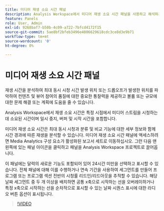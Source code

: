 ```yaml
---
title: 미디어 재생 소요 시간 패널
description: Analysis Workspace에서 미디어 재생 소요 시간 패널을 사용하고 해석하는 방법.
feature: Panels
role: User, Admin
exl-id: 9268baf7-b50b-4c09-a722-7bfcd4172f15
source-git-commit: 5ae8bf2bfeb3496e4806629618cdc3ce8d3e9b71
workflow-type: tm+mt
source-wordcount: '0'
ht-degree: 0%

---
```


# 미디어 재생 소요 시간 패널

재생 시간을 분석하여 최대 동시 시청 시간 발생 위치 또는 드롭오프가 발생한 위치를 파악하여 컨텐츠 및 뷰어 참여의 품질에 대한 중요한 통찰력을 제공하고 볼륨 또는 규모에 대한 문제 해결 또는 계획에 도움을 줄 수 있습니다.

Analysis Workspace에서 재생 소요 시간은 특정 시점에서 미디어 스트림을 시청하는 데 소요된 시간이며 일시 중지, 버퍼 및 시작 시간을 포함합니다.

미디어 재생 소요 시간은 최대 동시 시청과 분류 및 비교 기능에 대한 세부 정보와 함께 시간 경과에 따른 재생을 분석할 수 있습니다. 미디어 재생 소요 시간 패널에 액세스하려면 Media Analytics 구성 요소가 활성화된 보고서 세트로 이동하십시오. 그런 다음 맨 왼쪽에 있는 패널 아이콘을 클릭하고 패널을 Analysis Workspace 프로젝트로 끌어옵니다.

이 패널에는 달력의 새로운 기능도 포함되어 있어 24시간 미만을 선택하고 표시할 수 있습니다. 전체 패널에 대해 이를 수행하거나 연속 기간을 사용하여 세그먼트를 만들어 프로그램 또는 프로그램 섹션 전반의 시청률 리드인/리드아웃을 추적할 수 있습니다. 해당 날짜 세그먼트 중 두 개 이상을 배치하면 공통 x축으로 시작하는 선을 오버레이하거나 특정 x축으로 시작하는 선을 순차적으로 표시할 수 있는 날짜 시퀀스 표시에 대한 라디오 버튼 옵션이 표시됩니다.

>[!VIDEO](https://video.tv.adobe.com/v/338699)
